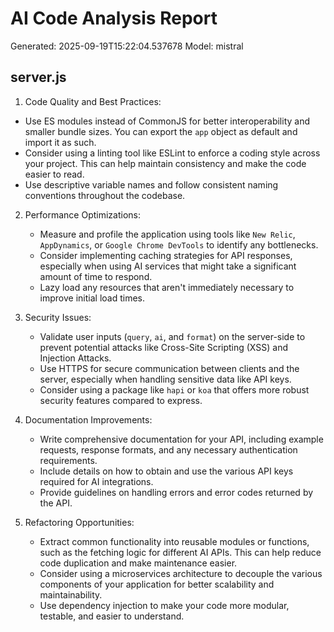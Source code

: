 # AI Code Analysis Report
Generated: 2025-09-19T15:22:04.537678
Model: mistral

## server.js
 1. Code Quality and Best Practices:
   - Use ES modules instead of CommonJS for better interoperability and smaller bundle sizes. You can export the `app` object as default and import it as such.
   - Consider using a linting tool like ESLint to enforce a coding style across your project. This can help maintain consistency and make the code easier to read.
   - Use descriptive variable names and follow consistent naming conventions throughout the codebase.

2. Performance Optimizations:
   - Measure and profile the application using tools like `New Relic`, `AppDynamics`, or `Google Chrome DevTools` to identify any bottlenecks.
   - Consider implementing caching strategies for API responses, especially when using AI services that might take a significant amount of time to respond.
   - Lazy load any resources that aren't immediately necessary to improve initial load times.

3. Security Issues:
   - Validate user inputs (`query`, `ai`, and `format`) on the server-side to prevent potential attacks like Cross-Site Scripting (XSS) and Injection Attacks.
   - Use HTTPS for secure communication between clients and the server, especially when handling sensitive data like API keys.
   - Consider using a package like `hapi` or `koa` that offers more robust security features compared to express.

4. Documentation Improvements:
   - Write comprehensive documentation for your API, including example requests, response formats, and any necessary authentication requirements.
   - Include details on how to obtain and use the various API keys required for AI integrations.
   - Provide guidelines on handling errors and error codes returned by the API.

5. Refactoring Opportunities:
   - Extract common functionality into reusable modules or functions, such as the fetching logic for different AI APIs. This can help reduce code duplication and make maintenance easier.
   - Consider using a microservices architecture to decouple the various components of your application for better scalability and maintainability.
   - Use dependency injection to make your code more modular, testable, and easier to understand.

